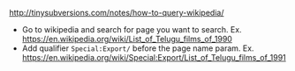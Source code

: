 http://tinysubversions.com/notes/how-to-query-wikipedia/

* Go to wikipedia and search for page you want to search. Ex. https://en.wikipedia.org/wiki/List_of_Telugu_films_of_1990
* Add qualifier `Special:Export/` before the page name param. Ex. https://en.wikipedia.org/wiki/Special:Export/List_of_Telugu_films_of_1991